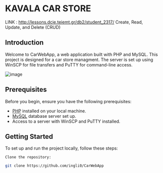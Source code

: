# KAVALA CAR STORE
LINK : http://lessons.dcie.teiemt.gr/db2/student_2317/
Create, Read, Update, and Delete (CRUD)
## Introduction

Welcome to CarWebApp, a web application built with PHP and MySQL. This project is designed for a car store managment. The server is set up using WinSCP for file transfers and PuTTY for command-line access.

![image](https://github.com/ingli0/CarWebApp/assets/76855285/a97dec25-08d6-49ea-9806-b3aecbe69f1b)

## Prerequisites

Before you begin, ensure you have the following prerequisites:

- [PHP](https://www.php.net/) installed on your local machine.
- [MySQL](https://www.mysql.com/) database server set up.
- Access to a server with WinSCP and PuTTY installed.

## Getting Started

To set up and run the project locally, follow these steps:

    Clone the repository:
   ```bash
   git clone https://github.com/ingli0/CarWebApp
  
 
